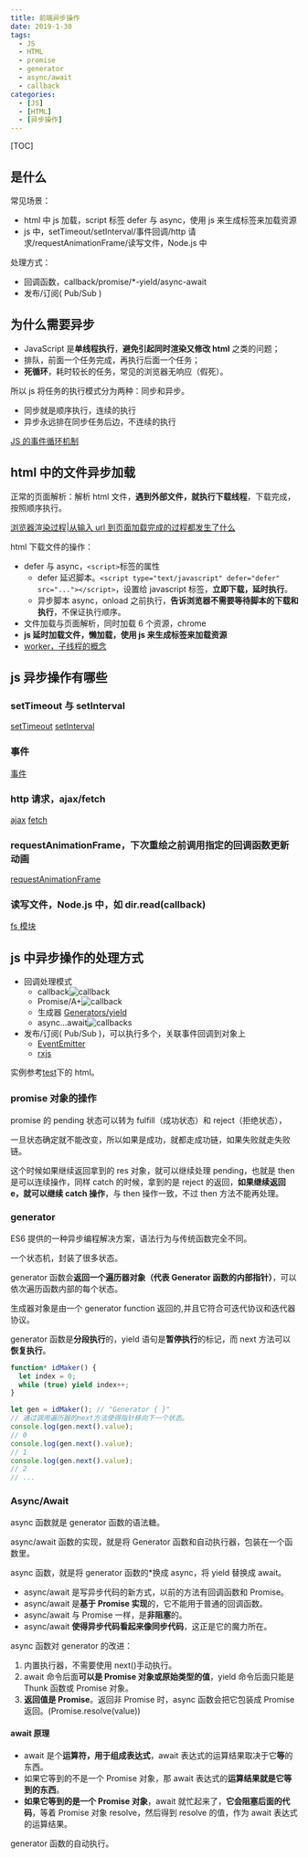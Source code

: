 ```yaml
---
title: 前端异步操作
date: 2019-1-30
tags:
  - JS
  - HTML
  - promise
  - generator
  - async/await
  - callback
categories:
  - [JS]
  - [HTML]
  - [异步操作]
---
```


[TOC]

## 是什么

常见场景：

- html 中 js 加载，script 标签 defer 与 async，使用 js 来生成标签来加载资源
- js 中，setTimeout/setInterval/事件回调/http 请求/requestAnimationFrame/读写文件，Node.js 中

处理方式：

- 回调函数，callback/promise/\*-yield/async-await
- 发布/订阅( Pub/Sub )

## 为什么需要异步

- JavaScript 是**单线程执行**，**避免引起同时渲染又修改 html** 之类的问题；
- 排队，前面一个任务完成，再执行后面一个任务；
- **死循环**，耗时较长的任务，常见的浏览器无响应（假死）。

所以 js 将任务的执行模式分为两种：同步和异步。

- 同步就是顺序执行，连续的执行
- 异步永远排在同步任务后边，不连续的执行

[JS 的事件循环机制](./BLOG-JavaScript执行机制.md)

## html 中的文件异步加载

正常的页面解析：解析 html 文件，**遇到外部文件，就执行下载线程**，下载完成，按照顺序执行。

[浏览器渲染过程|从输入 url 到页面加载完成的过程都发生了什么](./3.浏览器原理/从输入url到页面加载完成的过程都发生了什么/BLOG-从输入url到页面加载完成的过程都发生了什么.md)

html 下载文件的操作：

- defer 与 async，`<script>`标签的属性
  - defer 延迟脚本。`<script type="text/javascript" defer="defer" src="..."></script>`，设置给 javascript 标签，**立即下载，延时执行**。
  - 异步脚本 async，onload 之前执行，**告诉浏览器不需要等待脚本的下载和执行**，不保证执行顺序。
- 文件加载与页面解析，同时加载 6 个资源，chrome
- **js 延时加载文件，懒加载，使用 js 来生成标签来加载资源**
- [worker，子线程的概念](https://developer.mozilla.org/zh-CN/docs/Web/API/Web_Workers_API)

## js 异步操作有哪些

### setTimeout 与 setInterval

[setTimeout](https://developer.mozilla.org/zh-CN/docs/Web/API/Window/setTimeout)
[setInterval](https://developer.mozilla.org/fr/docs/Web/API/WindowTimers/setInterval)

### 事件

[事件](https://developer.mozilla.org/zh-CN/docs/Web/API/Document_Object_Model/Events)

### http 请求，ajax/fetch

[ajax](https://developer.mozilla.org/zh-CN/docs/Web/Guide/AJAX/Getting_Started)
[fetch](https://developer.mozilla.org/zh-CN/docs/Web/API/Fetch_API/Using_Fetch)

### requestAnimationFrame，下次重绘之前调用指定的回调函数更新动画

[requestAnimationFrame](https://developer.mozilla.org/zh-CN/docs/Web/API/Window/requestAnimationFrame)

### 读写文件，Node.js 中，如 dir.read(callback)

[fs 模块](http://nodejs.cn/api/fs.html)

## js 中异步操作的处理方式

- 回调处理模式
  - callback![callback](./imgs/callbacks.jpg)
  - Promise/A+![callback](./imgs/promise.jpg)
  - 生成器 [Generators/yield](https://developer.mozilla.org/zh-CN/docs/Web/JavaScript/Reference/Global_Objects/Generator)
  - async...await![callbacks](./imgs/async...await.jpg)
- 发布/订阅( Pub/Sub )，可以执行多个，关联事件回调到对象上
  - [EventEmitter](http://nodejs.cn/api/events.html)
  - [rxjs](https://rxjs-cn.github.io/learn-rxjs-operators/operators/combination/combineall.html)

实例参考[test](./test/index.html)下的 html。

### promise 对象的操作

promise 的 pending 状态可以转为 fulfill（成功状态）和 reject（拒绝状态），

一旦状态确定就不能改变，所以如果是成功，就都走成功链，如果失败就走失败链。

这个时候如果继续返回拿到的 res 对象，就可以继续处理 pending，也就是 then 是可以连续操作，同样 catch 的时候，拿到的是 reject 的返回，**如果继续返回 e，就可以继续 catch 操作**，与 then 操作一致，不过 then 方法不能再处理。

### generator

ES6 提供的一种异步编程解决方案，语法行为与传统函数完全不同。

一个状态机，封装了很多状态。

generator 函数会**返回一个遍历器对象（代表 Generator 函数的内部指针）**，可以依次遍历函数内部的每个状态。

生成器对象是由一个 generator function 返回的,并且它符合可迭代协议和迭代器协议。

generator 函数是**分段执行**的，yield 语句是**暂停执行**的标记，而 next 方法可以**恢复执行**。

```js
function* idMaker() {
  let index = 0;
  while (true) yield index++;
}

let gen = idMaker(); // "Generator { }"
// 通过调用遍历器的next方法使得指针移向下一个状态。
console.log(gen.next().value);
// 0
console.log(gen.next().value);
// 1
console.log(gen.next().value);
// 2
// ...
```

### Async/Await

async 函数就是 generator 函数的语法糖。

async/await 函数的实现，就是将 Generator 函数和自动执行器，包装在一个函数里。

async 函数，就是将 generator 函数的\*换成 async，将 yield 替换成 await。

- async/await 是写异步代码的新方式，以前的方法有回调函数和 Promise。
- async/await 是**基于 Promise 实现**的，它不能用于普通的回调函数。
- async/await 与 Promise 一样，是**非阻塞**的。
- async/await **使得异步代码看起来像同步代码**，这正是它的魔力所在。

async 函数对 generator 的改进：

1. 内置执行器，不需要使用 next()手动执行。
2. await 命令后面**可以是 Promise 对象或原始类型的值**，yield 命令后面只能是 Thunk 函数或 Promise 对象。
3. **返回值是 Promise**。返回非 Promise 时，async 函数会把它包装成 Promise 返回。(Promise.resolve(value))

#### await 原理

- await 是个**运算符，用于组成表达式**，await 表达式的运算结果取决于它**等**的东西。
- 如果它等到的不是一个 Promise 对象，那 await 表达式的**运算结果就是它等到的东西**。
- **如果它等到的是一个 Promise 对象**，await 就忙起来了，**它会阻塞后面的代码**，等着 Promise 对象 resolve，然后得到 resolve 的值，作为 await 表达式的运算结果。

generator 函数的自动执行。

